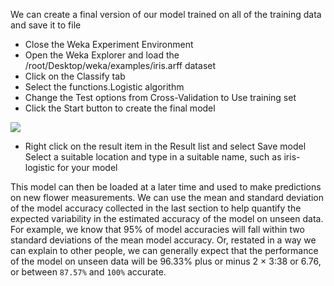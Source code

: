We can create a final version of our model trained on all of the training data and save it to file
- Close the Weka Experiment Environment
- Open the Weka Explorer and load the /root/Desktop/weka/examples/iris.arff dataset
- Click on the Classify tab
- Select the functions.Logistic algorithm
- Change the Test options from Cross-Validation to Use training set
- Click the Start button to create the final model

![](https://github.com/fenago/katacoda-scenarios/raw/master/machine-learning-mastery-weka/machine-learning-mastery-weka-chapter-23/steps/images/147.png)

- Right click on the result item in the Result list and select Save model Select a suitable
location and type in a suitable name, such as iris-logistic for your model

This model can then be loaded at a later time and used to make predictions on new flower
measurements. We can use the mean and standard deviation of the model accuracy collected
in the last section to help quantify the expected variability in the estimated accuracy of the
model on unseen data. For example, we know that 95% of model accuracies will fall within
two standard deviations of the mean model accuracy. Or, restated in a way we can explain to
other people, we can generally expect that the performance of the model on unseen data will be
96.33% plus or minus 2 × 3:38 or 6.76, or between `87.57%` and `100%` accurate.
